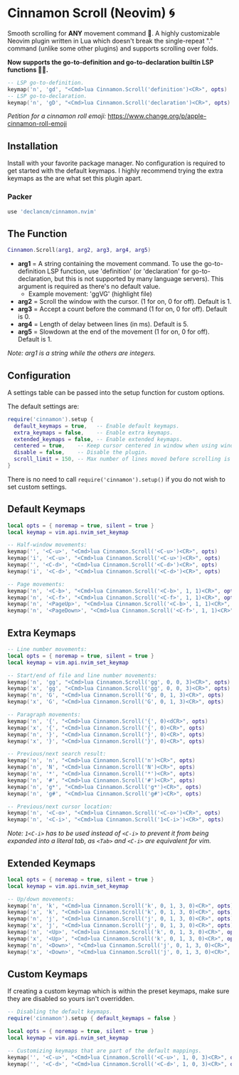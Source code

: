 # Cinnamon Scroll (Neovim) 🌀

Smooth scrolling for __ANY__ movement command 🤯. A highly customizable Neovim
plugin written in Lua which doesn't break the single-repeat "." command (unlike
some other plugins) and supports scrolling over folds.

__Now supports the go-to-definition and go-to-declaration builtin LSP functions 🥳🎉.__

```lua
-- LSP go-to-definition.
keymap('n', 'gd', "<Cmd>lua Cinnamon.Scroll('definition')<CR>", opts)
-- LSP go-to-declaration.
keymap('n', 'gD', "<Cmd>lua Cinnamon.Scroll('declaration')<CR>", opts)
```

_Petition for a cinnamon roll emoji:_ <https://www.change.org/p/apple-cinnamon-roll-emoji>

## Installation

Install with your favorite package manager. No configuration is required to get
started with the default keymaps. I highly recommend trying the extra keymaps as
the are what set this plugin apart.

### Packer

```lua
use 'declancm/cinnamon.nvim'
```

## The Function

```lua
Cinnamon.Scroll(arg1, arg2, arg3, arg4, arg5)
```

<!-- * __arg1__ = The movement command or function call. To use a function call, make -->
<!--   sure to prepend ':' to the argument value. This argument is required as -->
<!--   there's no default value. -->
<!--   * Example movement: `'ggVG'` (highlight file) -->
<!--   * Example function call: `':lua vim.lsp.buf.definition()'` (go to definition) -->
* __arg1__ = A string containing the movement command. To use the go-to-definition LSP
  function, use 'definition' (or 'declaration' for go-to-declaration, but this is not
  supported by many language servers). This argument is required as there's no default
  value.
  * Example movement: 'ggVG' (highlight file)
* __arg2__ = Scroll the window with the cursor. (1 for on, 0 for off). Default is 1.
* __arg3__ = Accept a count before the command (1 for on, 0 for off). Default is 0.
* __arg4__ = Length of delay between lines (in ms). Default is 5.
* __arg5__ = Slowdown at the end of the movement (1 for on, 0 for off). Default is 1.

_Note: arg1 is a string while the others are integers._

## Configuration

A settings table can be passed into the setup function for custom options.

The default settings are:

```lua
require('cinnamon').setup {
  default_keymaps = true,   -- Enable default keymaps.
  extra_keymaps = false,    -- Enable extra keymaps.
  extended_keymaps = false, -- Enable extended keymaps.
  centered = true,    -- Keep cursor centered in window when using window scrolling.
  disable = false,    -- Disable the plugin.
  scroll_limit = 150, -- Max number of lines moved before scrolling is skipped.
}
```

There is no need to call `require('cinnamon').setup()` if you do not wish to set
custom settings.

## Default Keymaps

```lua
local opts = { noremap = true, silent = true }
local keymap = vim.api.nvim_set_keymap

-- Half-window movements:
keymap('', '<C-u>', "<Cmd>lua Cinnamon.Scroll('<C-u>')<CR>", opts)
keymap('i', '<C-u>', "<Cmd>lua Cinnamon.Scroll('<C-u>')<CR>", opts)
keymap('', '<C-d>', "<Cmd>lua Cinnamon.Scroll('<C-d>')<CR>", opts)
keymap('i', '<C-d>', "<Cmd>lua Cinnamon.Scroll('<C-d>')<CR>", opts)

-- Page movements:
keymap('n', '<C-b>', "<Cmd>lua Cinnamon.Scroll('<C-b>', 1, 1)<CR>", opts)
keymap('n', '<C-f>', "<Cmd>lua Cinnamon.Scroll('<C-f>', 1, 1)<CR>", opts)
keymap('n', '<PageUp>', "<Cmd>lua Cinnamon.Scroll('<C-b>', 1, 1)<CR>", opts)
keymap('n', '<PageDown>', "<Cmd>lua Cinnamon.Scroll('<C-f>', 1, 1)<CR>", opts)
```

## Extra Keymaps

```lua
-- Line number movements:
local opts = { noremap = true, silent = true }
local keymap = vim.api.nvim_set_keymap

-- Start/end of file and line number movements:
keymap('n', 'gg', "<Cmd>lua Cinnamon.Scroll('gg', 0, 0, 3)<CR>", opts)
keymap('x', 'gg', "<Cmd>lua Cinnamon.Scroll('gg', 0, 0, 3)<CR>", opts)
keymap('n', 'G', "<Cmd>lua Cinnamon.Scroll('G', 0, 1, 3)<CR>", opts)
keymap('x', 'G', "<Cmd>lua Cinnamon.Scroll('G', 0, 1, 3)<CR>", opts)

-- Paragraph movements:
keymap('n', '{', "<Cmd>lua Cinnamon.Scroll('{', 0)<dCR>", opts)
keymap('x', '{', "<Cmd>lua Cinnamon.Scroll('{', 0)<CR>", opts)
keymap('n', '}', "<Cmd>lua Cinnamon.Scroll('}', 0)<CR>", opts)
keymap('x', '}', "<Cmd>lua Cinnamon.Scroll('}', 0)<CR>", opts)

-- Previous/next search result:
keymap('n', 'n', "<Cmd>lua Cinnamon.Scroll('n')<CR>", opts)
keymap('n', 'N', "<Cmd>lua Cinnamon.Scroll('N')<CR>", opts)
keymap('n', '*', "<Cmd>lua Cinnamon.Scroll('*')<CR>", opts)
keymap('n', '#', "<Cmd>lua Cinnamon.Scroll('#')<CR>", opts)
keymap('n', 'g*', "<Cmd>lua Cinnamon.Scroll('g*')<CR>", opts)
keymap('n', 'g#', "<Cmd>lua Cinnamon.Scroll('g#')<CR>", opts)

-- Previous/next cursor location:
keymap('n', '<C-o>', "<Cmd>lua Cinnamon.Scroll('<C-o>')<CR>", opts)
keymap('n', '<C-i>', "<Cmd>lua Cinnamon.Scroll('1<C-i>')<CR>", opts)
```

_Note: `1<C-i>` has to be used instead of `<C-i>` to prevent it from being
expanded into a literal tab, as `<Tab>` and `<C-i>` are equivalent for vim._

## Extended Keymaps

```lua
local opts = { noremap = true, silent = true }
local keymap = vim.api.nvim_set_keymap

-- Up/down movements:
keymap('n', 'k', "<Cmd>lua Cinnamon.Scroll('k', 0, 1, 3, 0)<CR>", opts)
keymap('x', 'k', "<Cmd>lua Cinnamon.Scroll('k', 0, 1, 3, 0)<CR>", opts)
keymap('n', 'j', "<Cmd>lua Cinnamon.Scroll('j', 0, 1, 3, 0)<CR>", opts)
keymap('x', 'j', "<Cmd>lua Cinnamon.Scroll('j', 0, 1, 3, 0)<CR>", opts)
keymap('n', '<Up>', "<Cmd>lua Cinnamon.Scroll('k', 0, 1, 3, 0)<CR>", opts)
keymap('x', '<Up>', "<Cmd>lua Cinnamon.Scroll('k', 0, 1, 3, 0)<CR>", opts)
keymap('n', '<Down>', "<Cmd>lua Cinnamon.Scroll('j', 0, 1, 3, 0)<CR>", opts)
keymap('x', '<Down>', "<Cmd>lua Cinnamon.Scroll('j', 0, 1, 3, 0)<CR>", opts)
```
## Custom Keymaps

If creating a custom keymap which is within the preset keymaps, make sure they 
are disabled so yours isn't overridden.

```lua
-- Disabling the default keymaps.
require('cinnamon').setup { default_keymaps = false }

local opts = { noremap = true, silent = true }
local keymap = vim.api.nvim_set_keymap

-- Customizing keymaps that are part of the default mappings.
keymap('', '<C-u>', "<Cmd>lua Cinnamon.Scroll('<C-u>', 1, 0, 3)<CR>", opts)
keymap('', '<C-d>', "<Cmd>lua Cinnamon.Scroll('<C-d>', 1, 0, 3)<CR>", opts)
```
